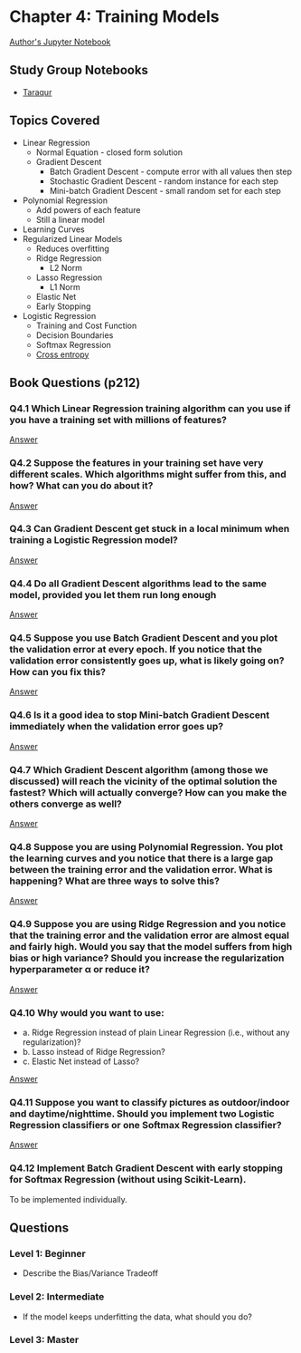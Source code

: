 # Chapter 4: Training Models

[Author's Jupyter Notebook](https://github.com/ageron/handson-ml2/blob/master/04_training_linear_models.ipynb)

## Study Group Notebooks

- [Taraqur](https://colab.research.google.com/drive/1T9HshmZoh3JjlNDy3U3z5cf73-V9KOQU)


## Topics Covered

- Linear Regression
  - Normal Equation - closed form solution
  - Gradient Descent
    - Batch Gradient Descent - compute error with all values then step
    - Stochastic Gradient Descent - random instance for each step
    - Mini-batch Gradient Descent - small random set for each step
- Polynomial Regression
  - Add powers of each feature
  - Still a linear model
- Learning Curves
- Regularized Linear Models
  - Reduces overfitting
  - Ridge Regression
    - L2 Norm
  - Lasso Regression
    - L1 Norm
  - Elastic Net
  - Early Stopping
- Logistic Regression
  - Training and Cost Function
  - Decision Boundaries
  - Softmax Regression
  - [Cross entropy](notes/cross_entropy.md)

## Book Questions (p212)

### Q4.1 Which Linear Regression training algorithm can you use if you have a training set with millions of features?

[Answer](q_4_1_ans.md)

### Q4.2 Suppose the features in your training set have very different scales. Which algorithms might suffer from this, and how? What can you do about it?

[Answer](q_4_2_ans.md)

### Q4.3 Can Gradient Descent get stuck in a local minimum when training a Logistic Regression model?

[Answer](q_4_3_ans.md)

### Q4.4 Do all Gradient Descent algorithms lead to the same model, provided you let them run long enough

[Answer](q_4_4_ans.md)

### Q4.5 Suppose you use Batch Gradient Descent and you plot the validation error at every epoch. If you notice that the validation error consistently goes up, what is likely going on? How can you fix this?

[Answer](q_4_5_ans.md)

### Q4.6 Is it a good idea to stop Mini-batch Gradient Descent immediately when the validation error goes up?

[Answer](q_4_6_ans.md)

### Q4.7 Which Gradient Descent algorithm (among those we discussed) will reach the vicinity of the optimal solution the fastest? Which will actually converge? How can you make the others converge as well?

[Answer](q_4_7_ans.md)

### Q4.8 Suppose you are using Polynomial Regression. You plot the learning curves and you notice that there is a large gap between the training error and the validation error. What is happening? What are three ways to solve this?

[Answer](q_4_8_ans.md)

### Q4.9 Suppose you are using Ridge Regression and you notice that the training error and the validation error are almost equal and fairly high. Would you say that the model suffers from high bias or high variance? Should you increase the regularization hyperparameter α or reduce it?

[Answer](q_4_9_ans.md)

### Q4.10 Why would you want to use:

- a. Ridge Regression instead of plain Linear Regression (i.e., without any regularization)?
- b. Lasso instead of Ridge Regression?
- c. Elastic Net instead of Lasso?

[Answer](q_4_10_ans.md)

### Q4.11 Suppose you want to classify pictures as outdoor/indoor and daytime/nighttime. Should you implement two Logistic Regression classifiers or one Softmax Regression classifier?

[Answer](q_4_11_ans.md)

### Q4.12 Implement Batch Gradient Descent with early stopping for Softmax Regression (without using Scikit-Learn).

To be implemented individually.

## Questions

### Level 1: Beginner

- Describe the Bias/Variance Tradeoff

### Level 2: Intermediate

- If the model keeps underfitting the data, what should you do?

### Level 3: Master
